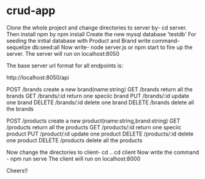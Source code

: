 # crud-app

Clone the whole project and change directories to server by- cd server.
Then install npm by npm install
 Create the new mysql database 'testdb' 
 For seeding the initial database with Product and Brand write command- sequelize db:seed:all
 Now write- node server.js or npm start to fire up the server. The server will run on localhost:8050

The base server url format for all endpoints is:

http://localhost:8050/api

POST /brands create a new brand(name:string)
GET /brands return all the brands
GET /brands/:id return one speciic brand
PUT /brands/:id update one brand 
DELETE /brands/:id delete one brand
DELETE /brands delete all the brands

POST /products create a new product(name:string,brand:string)
GET /products return all the products
GET /products/:id return one speciic product
PUT /product/:id update one product 
DELETE /products/:id delete one product
DELETE /products delete all the products

Now change the directories to client-
              cd .. 
              cd client
  Now write the command -   npm run serve 
The client will run on localhost:8000

Cheers!!



 
